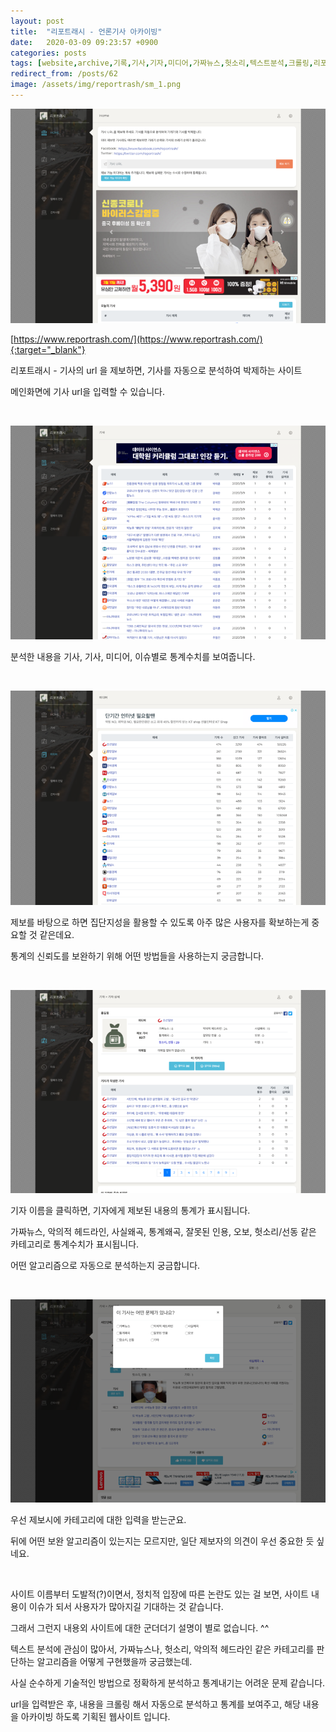 ```yaml
---
layout: post
title:  "리포트래시 - 언론기사 아카이빙"
date:   2020-03-09 09:23:57 +0900
categories: posts
tags: [website,archive,기록,기사,기자,미디어,가짜뉴스,헛소리,텍스트분석,크롤링,리포트래시,reportrash]
redirect_from: /posts/62
image: /assets/img/reportrash/sm_1.png
--- 
```

![리포트래시](/assets/img/reportrash/content_1.png)

[https://www.reportrash.com/](https://www.reportrash.com/){:target="_blank"}

리포트래시 - 기사의 url 을 제보하면, 기사를 자동으로 분석하여 박제하는 사이트

메인화면에 기사 url을 입력할 수 있습니다.

<br />

![리포트래시](/assets/img/reportrash/content_2.png)

분석한 내용을 기사, 기사, 미디어, 이슈별로 통계수치를 보여줍니다.

<br />

![리포트래시](/assets/img/reportrash/content_3.png)

제보를 바탕으로 하면 집단지성을 활용할 수 있도록 아주 많은 사용자를 확보하는게 중요할 것 같은데요.

통계의 신뢰도를 보완하기 위해 어떤 방법들을 사용하는지 궁금합니다.

<br />

![리포트래시](/assets/img/reportrash/content_4.png)

기자 이름을 클릭하면, 기자에게 제보된 내용의 통계가 표시됩니다.

가짜뉴스, 악의적 헤드라인, 사실왜곡, 통계왜곡, 잘못된 인용, 오보, 헛소리/선동 같은 카테고리로 통계수치가 표시됩니다.

어떤 알고리즘으로 자동으로 분석하는지 궁금합니다.

<br />

![리포트래시](/assets/img/reportrash/content_5.png)

우선 제보시에 카테고리에 대한 입력을 받는군요.

뒤에 어떤 보완 알고리즘이 있는지는 모르지만, 일단 제보자의 의견이 우선 중요한 듯 싶네요.

<br />

사이트 이름부터 도발적(?)이면서, 정치적 입장에 따른 논란도 있는 걸 보면, 사이트 내용이 이슈가 되서 사용자가 많아지길 기대하는 것 같습니다.

그래서 그런지 내용외 사이트에 대한 군더더기 설명이 별로 없습니다.  ^^

텍스트 분석에 관심이 많아서, 가짜뉴스나, 헛소리, 악의적 헤드라인 같은 카테고리를 판단하는 알고리즘을 어떻게 구현했을까 궁금했는데.

사실 순수하게 기술적인 방법으로 정확하게 분석하고 통계내기는 어려운 문제 같습니다.

url을 입력받은 후, 내용을 크롤링 해서 자동으로 분석하고 통계를 보여주고, 해당 내용을 아카이빙 하도록 기획된 웹사이트 입니다.
